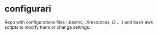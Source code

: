 # configurari
Repo with configurations files (.bashrc, .Xresources, i3 ... ) and bash|awk scripts to modify them or change settings.
